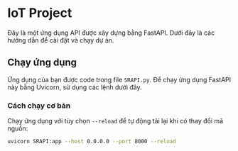 # IoT Project

Đây là một ứng dụng API được xây dựng bằng FastAPI. Dưới đây là các hướng dẫn để cài đặt và chạy dự án.

## Chạy ứng dụng

Ứng dụng của bạn được code trong file `SRAPI.py`. Để chạy ứng dụng FastAPI này bằng Uvicorn, sử dụng các lệnh dưới đây.

### Cách chạy cơ bản 

Chạy ứng dụng với tùy chọn `--reload` để tự động tải lại khi có thay đổi mã nguồn:

```bash
uvicorn SRAPI:app --host 0.0.0.0 --port 8000 --reload
